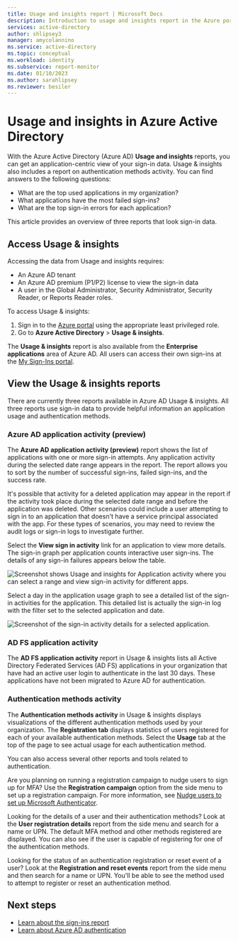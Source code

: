 ```yaml
---
title: Usage and insights report | Microsoft Docs
description: Introduction to usage and insights report in the Azure portal 
services: active-directory
author: shlipsey3
manager: amycolannino
ms.service: active-directory
ms.topic: conceptual
ms.workload: identity
ms.subservice: report-monitor
ms.date: 01/10/2023
ms.author: sarahlipsey
ms.reviewer: besiler
---
```


# Usage and insights in Azure Active Directory

With the Azure Active Directory (Azure AD) **Usage and insights** reports, you can get an application-centric view of your sign-in data. Usage & insights also includes a report on authentication methods activity. You can find answers to the following questions:

*	What are the top used applications in my organization?
*	What applications have the most failed sign-ins? 
*	What are the top sign-in errors for each application?

This article provides an overview of three reports that look sign-in data. 

## Access Usage & insights 

Accessing the data from Usage and insights requires:

* An Azure AD tenant
* An Azure AD premium (P1/P2) license to view the sign-in data
* A user in the Global Administrator, Security Administrator, Security Reader, or Reports Reader roles.

To access Usage & insights:

1. Sign in to the [Azure portal](https://portal.azure.com) using the appropriate least privileged role.
1. Go to **Azure Active Directory** > **Usage & insights**.

The **Usage & insights** report is also available from the **Enterprise applications** area of Azure AD. All users can access their own sign-ins at the [My Sign-Ins portal](https://mysignins.microsoft.com/security-info).

## View the Usage & insights reports

There are currently three reports available in Azure AD Usage & insights. All three reports use sign-in data to provide helpful information an application usage and authentication methods.

### Azure AD application activity (preview)

The **Azure AD application activity (preview)** report shows the list of applications with one or more sign-in attempts. Any application activity during the selected date range appears in the report. The report allows you to sort by the number of successful sign-ins, failed sign-ins, and the success rate.

It's possible that activity for a deleted application may appear in the report if the activity took place during the selected date range and before the application was deleted. Other scenarios could include a user attempting to sign in to an application that doesn't have a service principal associated with the app. For these types of scenarios, you may need to review the audit logs or sign-in logs to investigate further.

Select the **View sign in activity** link for an application to view more details. The sign-in graph per application counts interactive user sign-ins. The details of any sign-in failures appears below the table. 

![Screenshot shows Usage and insights for Application activity where you can select a range and view sign-in activity for different apps.](./media/concept-usage-insights-report/usage-insights-overview.png)

Select a day in the application usage graph to see a detailed list of the sign-in activities for the application. This detailed list is actually the sign-in log with the filter set to the selected application and date.

![Screenshot of the sign-in activity details for a selected application.](./media/concept-usage-insights-report/application-activity-sign-in-detail.png)

### AD FS application activity

The **AD FS application activity** report in Usage & insights lists all Active Directory Federated Services (AD FS) applications in your organization that have had an active user login to authenticate in the last 30 days. These applications have not been migrated to Azure AD for authentication.

### Authentication methods activity

The **Authentication methods activity** in Usage & insights displays visualizations of the different authentication methods used by your organization. The **Registration tab** displays statistics of users registered for each of your available authentication methods. Select the **Usage** tab at the top of the page to see actual usage for each authentication method. 

You can also access several other reports and tools related to authentication. 

Are you planning on running a registration campaign to nudge users to sign up for MFA? Use the **Registration campaign** option from the side menu to set up a registration campaign. For more information, see [Nudge users to set up Microsoft Authenticator](../authentication/how-to-mfa-registration-campaign.md).

Looking for the details of a user and their authentication methods? Look at the **User registration details** report from the side menu and search for a name or UPN. The default MFA method and other methods registered are displayed. You can also see if the user is capable of registering for one of the authentication methods.

Looking for the status of an authentication registration or reset event of a user? Look at the **Registration and reset events** report from the side menu and then search for a name or UPN. You'll be able to see the method used to attempt to register or reset an authentication method.

## Next steps

- [Learn about the sign-ins report](concept-sign-ins.md)
- [Learn about Azure AD authentication](../authentication/overview-authentication.md)
